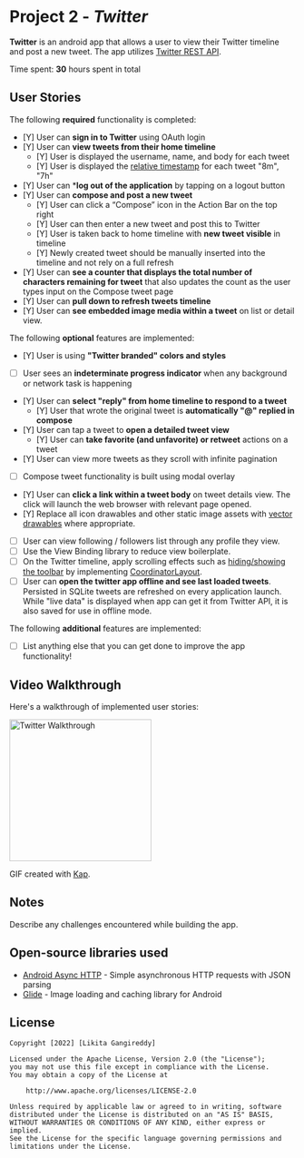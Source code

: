 # Project 2 - *Twitter*

**Twitter** is an android app that allows a user to view their Twitter timeline and post a new tweet. The app utilizes [Twitter REST API](https://dev.twitter.com/rest/public).

Time spent: **30** hours spent in total

## User Stories

The following **required** functionality is completed:

* [Y] User can **sign in to Twitter** using OAuth login
* [Y] User can **view tweets from their home timeline**
  * [Y] User is displayed the username, name, and body for each tweet
  * [Y] User is displayed the [relative timestamp](https://gist.github.com/nesquena/f786232f5ef72f6e10a7) for each tweet "8m", "7h"
* [Y] User can ***log out of the application** by tapping on a logout button
* [Y] User can **compose and post a new tweet**
  * [Y] User can click a “Compose” icon in the Action Bar on the top right
  * [Y] User can then enter a new tweet and post this to Twitter
  * [Y] User is taken back to home timeline with **new tweet visible** in timeline
  * [Y] Newly created tweet should be manually inserted into the timeline and not rely on a full refresh
* [Y] User can **see a counter that displays the total number of characters remaining for tweet** that also updates the count as the user types input on the Compose tweet page
* [Y] User can **pull down to refresh tweets timeline**
* [Y] User can **see embedded image media within a tweet** on list or detail view.

The following **optional** features are implemented:

* [Y] User is using **"Twitter branded" colors and styles**
* [ ] User sees an **indeterminate progress indicator** when any background or network task is happening
* [Y] User can **select "reply" from home timeline to respond to a tweet**
  * [Y] User that wrote the original tweet is **automatically "@" replied in compose**
* [Y] User can tap a tweet to **open a detailed tweet view**
  * [Y] User can **take favorite (and unfavorite) or retweet** actions on a tweet
* [Y] User can view more tweets as they scroll with infinite pagination
* [ ] Compose tweet functionality is built using modal overlay
* [Y] User can **click a link within a tweet body** on tweet details view. The click will launch the web browser with relevant page opened.
* [Y] Replace all icon drawables and other static image assets with [vector drawables](http://guides.codepath.org/android/Drawables#vector-drawables) where appropriate.
* [ ] User can view following / followers list through any profile they view.
* [ ] Use the View Binding library to reduce view boilerplate.
* [ ] On the Twitter timeline, apply scrolling effects such as [hiding/showing the toolbar](http://guides.codepath.org/android/Using-the-App-ToolBar#reacting-to-scroll) by implementing [CoordinatorLayout](http://guides.codepath.org/android/Handling-Scrolls-with-CoordinatorLayout#responding-to-scroll-events).
* [ ] User can **open the twitter app offline and see last loaded tweets**. Persisted in SQLite tweets are refreshed on every application launch. While "live data" is displayed when app can get it from Twitter API, it is also saved for use in offline mode.

The following **additional** features are implemented:

* [ ] List anything else that you can get done to improve the app functionality!

## Video Walkthrough

Here's a walkthrough of implemented user stories:


<img src='https://github.com/likitag/Twitter/blob/master/twitter_walkthrough_.gif' title='Twitter Walkthrough' width='250' alt='Twitter Walkthrough' />


GIF created with [Kap](https://getkap.co/).

## Notes

Describe any challenges encountered while building the app.

## Open-source libraries used

* [Android Async HTTP](https://github.com/loopj/android-async-http) - Simple asynchronous HTTP requests with JSON parsing
* [Glide](https://github.com/bumptech/glide) - Image loading and caching library for Android

## License

    Copyright [2022] [Likita Gangireddy]

    Licensed under the Apache License, Version 2.0 (the "License");
    you may not use this file except in compliance with the License.
    You may obtain a copy of the License at

        http://www.apache.org/licenses/LICENSE-2.0

    Unless required by applicable law or agreed to in writing, software
    distributed under the License is distributed on an "AS IS" BASIS,
    WITHOUT WARRANTIES OR CONDITIONS OF ANY KIND, either express or implied.
    See the License for the specific language governing permissions and
    limitations under the License.
